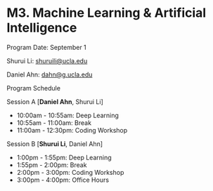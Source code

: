 # M3. Machine Learning & Artificial Intelligence

Program Date: September 1

Shurui Li: shuruili@ucla.edu

Daniel Ahn: dahn@g.ucla.edu

Program Schedule

Session A [**Daniel Ahn**, Shurui Li]

* 10:00am - 10:55am: Deep Learning
* 10:55am - 11:00am: Break
* 11:00am - 12:30pm: Coding Workshop

Session B [**Shurui Li**, Daniel Ahn]

* 1:00pm - 1:55pm: Deep Learning 
* 1:55pm - 2:00pm: Break
* 2:00pm - 3:00pm: Coding Workshop
* 3:00pm - 4:00pm: Office Hours
